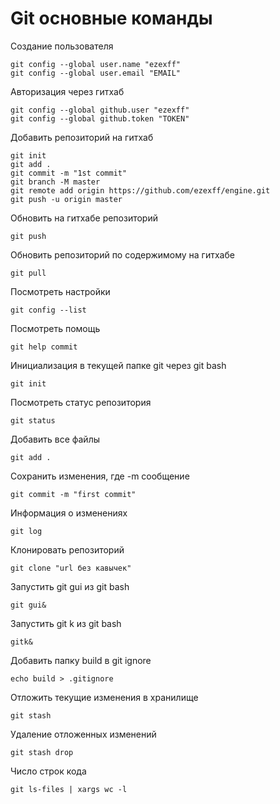 # Git основные команды

Создание пользователя
```
git config --global user.name "ezexff"
git config --global user.email "EMAIL"
```

Авторизация через гитхаб
```
git config --global github.user "ezexff"
git config --global github.token "TOKEN"
```

Добавить репозиторий на гитхаб
```
git init
git add .
git commit -m "1st commit"
git branch -M master
git remote add origin https://github.com/ezexff/engine.git
git push -u origin master
```

Обновить на гитхабе репозиторий
```
git push
```

Обновить репозиторий по содержимому на гитхабе
```
git pull
```

Посмотреть настройки
```
git config --list
```

Посмотреть помощь
```
git help commit
```

Инициализация в текущей папке git через git bash
```
git init
```

Посмотреть статус репозитория
```
git status
```

Добавить все файлы
```
git add .
```

Сохранить изменения, где -m сообщение
```
git commit -m "first commit"
```

Информация о изменениях
```
git log
```

Клонировать репозиторий
```
git clone "url без кавычек"
```

Запустить git gui из git bash
```
git gui&
```

Запустить git k из git bash
```
gitk&
```

Добавить папку build в git ignore
```
echo build > .gitignore
```

Отложить текущие изменения в хранилище
```
git stash
```

Удаление отложенных изменений
```
git stash drop
```

Число строк кода
```
git ls-files | xargs wc -l
```
